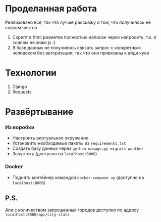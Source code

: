 # Проделанная работа

Реализовано всё, так что лучше расскажу о том, что получилось не совсем честно

1. Скрипт в html разметке полностью написан через нейросеть, т.к. я совсем не знаю js :)
2. В базе данных не получилось связать запрос с конкретным человеком без авторизации, так что они привязаны к айди куки

# Технологии
1. Django
2. Requests

# Развёртывание
### Из коробки
* Настроить виртуальное окружение
* Установить необходимые пакеты из `requirements.txt`
* Создать базу данных через `python manage.py migrate weather`
* Запустить (доступно на `localhost:8000`)

### Docker
* Поднять контейнер командой `docker-compose up` (доступно на `localhost:8000`)

## P.S.
Апи с количеством запрошенных городов доступно по адресу `localhost:8000/api/city-stats`
